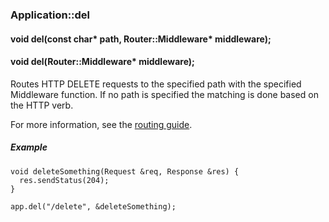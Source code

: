 <h3 id='app-del'>Application::del</h3>
<h4 class='variant'>void del(const char* path, Router::Middleware* middleware);</h4>
<h4 class='variant'>void del(Router::Middleware* middleware);</h4>

Routes HTTP DELETE requests to the specified path with the specified Middleware function. If no path is specified the matching is done based on the HTTP verb.

For more information, see the [routing guide](/guide/routing.html).

##### Example
```arduino
void deleteSomething(Request &req, Response &res) {
  res.sendStatus(204);
}

app.del("/delete", &deleteSomething);
```
